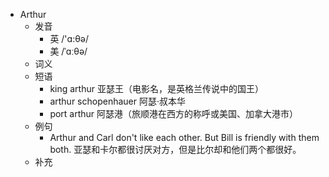 - Arthur
  - 发音
    - 英 /'ɑ:θə/
    - 美 /ˈɑːθə/
  - 词义
  - 短语
    - king arthur 亚瑟王（电影名，是英格兰传说中的国王）
    - arthur schopenhauer 阿瑟·叔本华
    - port arthur 阿瑟港（旅顺港在西方的称呼或美国、加拿大港市）
  - 例句
    - Arthur and Carl don't like each other. But Bill is friendly with them both. 亚瑟和卡尔都很讨厌对方，但是比尔却和他们两个都很好。
  - 补充
